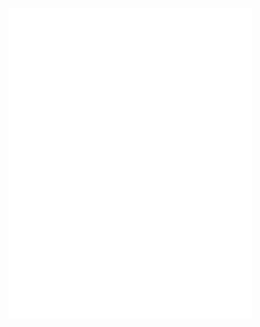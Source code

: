 [<img align="left" width="390" alt="🦑" src="https://raw.githubusercontent.com/mosheur15/mosheur15/main/general.svg">](#)

